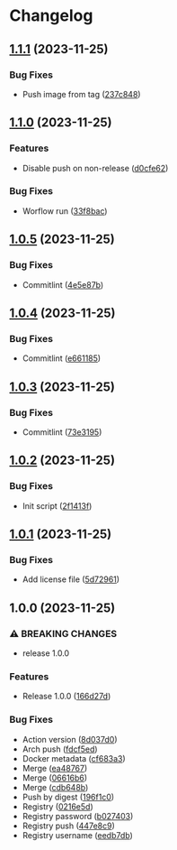 # Changelog

## [1.1.1](https://github.com/netwatching/template.docker/compare/v1.1.0...v1.1.1) (2023-11-25)


### Bug Fixes

* Push image from tag ([237c848](https://github.com/netwatching/template.docker/commit/237c848997f81499114ec32168ac1a6b4addf28f))

## [1.1.0](https://github.com/netwatching/template.docker/compare/v1.0.5...v1.1.0) (2023-11-25)


### Features

* Disable push on non-release ([d0cfe62](https://github.com/netwatching/template.docker/commit/d0cfe628d33e93d2e9c0ea37b9e114342ab132cc))


### Bug Fixes

* Worflow run ([33f8bac](https://github.com/netwatching/template.docker/commit/33f8bac99343ceaea25349d2a55b9fbd56b600e7))

## [1.0.5](https://github.com/netwatching/template.docker/compare/v1.0.4...v1.0.5) (2023-11-25)


### Bug Fixes

* Commitlint ([4e5e87b](https://github.com/netwatching/template.docker/commit/4e5e87b01c6e85e0c85bb98924a6e05d648f187b))

## [1.0.4](https://github.com/netwatching/template.docker/compare/v1.0.3...v1.0.4) (2023-11-25)


### Bug Fixes

* Commitlint ([e661185](https://github.com/netwatching/template.docker/commit/e66118551475425062ba8633856b932acf9b5b4c))

## [1.0.3](https://github.com/netwatching/template.docker/compare/v1.0.2...v1.0.3) (2023-11-25)


### Bug Fixes

* Commitlint ([73e3195](https://github.com/netwatching/template.docker/commit/73e3195b89b1d4611da9fd8c0abeae0aaa6ec9ce))

## [1.0.2](https://github.com/netwatching/template.docker/compare/v1.0.1...v1.0.2) (2023-11-25)


### Bug Fixes

* Init script ([2f1413f](https://github.com/netwatching/template.docker/commit/2f1413ff29d9e78940eef9c38e1ab7f8d2ae4197))

## [1.0.1](https://github.com/netwatching/template.docker/compare/v1.0.0...v1.0.1) (2023-11-25)


### Bug Fixes

* Add license file ([5d72961](https://github.com/netwatching/template.docker/commit/5d7296104ab6009b09508554ecf84f09528426f1))

## 1.0.0 (2023-11-25)


### ⚠ BREAKING CHANGES

* release 1.0.0

### Features

* Release 1.0.0 ([166d27d](https://github.com/netwatching/template.docker/commit/166d27dcdedf26d8635649b1f80fcc2f32b7b63c))


### Bug Fixes

* Action version ([8d037d0](https://github.com/netwatching/template.docker/commit/8d037d0620516a0561192e925a7b7380b5b85da7))
* Arch push ([fdcf5ed](https://github.com/netwatching/template.docker/commit/fdcf5eda80f9bf219b23632eb7af21c8a050e6c9))
* Docker metadata ([cf683a3](https://github.com/netwatching/template.docker/commit/cf683a35ad422864ff722afdb4b98570f4609078))
* Merge ([ea48767](https://github.com/netwatching/template.docker/commit/ea487674f66a8ba6c9ca0d26a277fb6acb320f2b))
* Merge ([06616b6](https://github.com/netwatching/template.docker/commit/06616b6e892fd45085779bdccfa7a1214eb929b7))
* Merge ([cdb648b](https://github.com/netwatching/template.docker/commit/cdb648bd37287b17d26624f8d5cb49c0180a3c52))
* Push by digest ([196f1c0](https://github.com/netwatching/template.docker/commit/196f1c02c1d80182afcddd2a7bdb0ccce645b91c))
* Registry ([0216e5d](https://github.com/netwatching/template.docker/commit/0216e5d17469ab26bf21ab782b877e7ca758436c))
* Registry password ([b027403](https://github.com/netwatching/template.docker/commit/b027403e457dfb14ceabc125d86fc5c9fec0a613))
* Registry push ([447e8c9](https://github.com/netwatching/template.docker/commit/447e8c9e2248231e8c31f497f3a45e55bc8089dd))
* Registry username ([eedb7db](https://github.com/netwatching/template.docker/commit/eedb7db36caf82523f31df0ecb64fa1ba42b417f))

